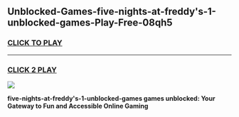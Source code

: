 
## Unblocked-Games-five-nights-at-freddy's-1-unblocked-games-Play-Free-08qh5
<h3>
<a href="https://premium76.site?title=five-nights-at-freddy's-1-unblocked-games&ref=15A">CLICK TO PLAY</a></h3>
<hr>

<h3>
<a href="https://premium76.site?title=five-nights-at-freddy's-1-unblocked-games&ref=15A">CLICK 2 PLAY</a>
  
</h3>

<a href="https://premium76.site?title=five-nights-at-freddy's-1-unblocked-games&ref=15A"><img src="https://clearcache.store/games.png"></a>


**five-nights-at-freddy's-1-unblocked-games games unblocked: Your Gateway to Fun and Accessible Online Gaming**
